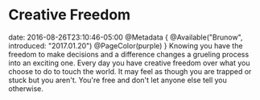 # Creative Freedom
date: 2016-08-26T23:10:46-05:00
@Metadata {
  @Available("Brunow", introduced: "2017.01.20")
  @PageColor(purple)
}
Knowing you have the freedom to make decisions and a difference changes a grueling process into an exciting one. Every day you have creative freedom over what you choose to do to touch the world. It may feel as though you are trapped or stuck but you aren't. You're free and don't let anyone else tell you otherwise.
